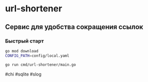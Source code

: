 # url-shortener

## Сервис для удобства сокращения ссылок

### Быстрый старт

```bash
go mod download
CONFIG_PATH=config/local.yaml

go run cmd/url-shortener/main.go
```

#chi #sqlite #slog